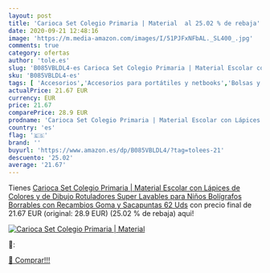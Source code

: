 ```yaml
---
layout: post
title: 'Carioca Set Colegio Primaria | Material  al 25.02 % de rebaja'
date: 2020-09-21 12:48:16
image: 'https://m.media-amazon.com/images/I/51PJFxNFbAL._SL400_.jpg'
comments: true
category: ofertas
author: 'tole.es'
slug: 'B085VBLDL4-es Carioca Set Colegio Primaria | Material Escolar con...'
sku: 'B085VBLDL4-es'
tags: [ 'Accesorios','Accesorios para portátiles y netbooks','Bolsas y fundas para portátiles y netbooks','Informática','Juegos y Accesorios para PC','Mochilas para portátiles y netbooks','Videojuegos','bolígrafos','escolar','lápices','material','rotuladores', ]
actualPrice: 21.67 EUR
currency: EUR
price: 21.67
comparePrice: 28.9 EUR
prodname: 'Carioca Set Colegio Primaria | Material Escolar con Lápices de Colores y de Dibujo  Rotuladores Super Lavables para Niños  Bolígrafos Borrables con Recambios  Goma y Sacapuntas  62 Uds'
country: 'es'
flag: '🇪🇸'
brand: ''
buyurl: 'https://www.amazon.es/dp/B085VBLDL4/?tag=tolees-21'
descuento: '25.02'
average: '21.67'
---
```


Tienes [Carioca Set Colegio Primaria | Material Escolar con Lápices de Colores y de Dibujo  Rotuladores Super Lavables para Niños  Bolígrafos Borrables con Recambios  Goma y Sacapuntas  62 Uds](https://www.amazon.es/dp/B085VBLDL4/?tag=tolees-21) con precio final de  21.67 EUR (original: 28.9 EUR) (25.02 %  de rebaja) aqui!

[![Carioca Set Colegio Primaria | Material ](https://m.media-amazon.com/images/I/51PJFxNFbAL._SL400_.jpg)](https://www.amazon.es/dp/B085VBLDL4/?tag=tolees-21)

🔎:


[🛒 Comprar!!!](https://www.amazon.es/dp/B085VBLDL4/?tag=tolees-21)
